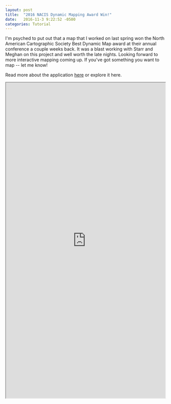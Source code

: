 ```yaml
---
layout: post
title:  "2016 NACIS Dynamic Mapping Award Win!"
date:   2016-11-3 9:22:52 -0500
categories: Tutorial
---
```


I'm psyched to put out that a map that I worked on last spring won the North American Cartographic Society Best Dynamic Map award at their annual conference a couple weeks back.  It was a blast working with Starr and Meghan on this project and well worth the late nights. Looking forward to more interactive mapping coming up.  If you've got something you want to map -- let me know!

Read more about the application [here](http://nacis.org/awards/2016-winner-wooden-ships/) or explore it here.

<iframe src='http://wooden-ships.github.io/' style="height: 1000px; width:100%"/>
